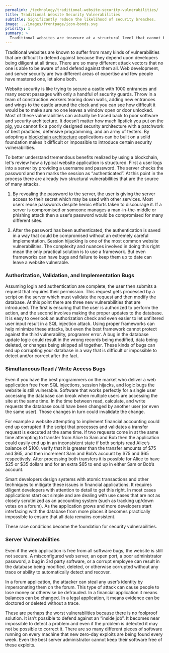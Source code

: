 ```yaml
---
permalink: /technology/traditional-website-security-vulnerabilities/
title: Traditional Website Security Vulnerabilities
subtitle: Significantly reduce the likelihood of security breaches.
image: ../images/frontpage/icon-bonds.svg
priority: 1
summary: >
  Traditional websites are insecure at a structural level that cannot be fixed without fundamental architectural changes.
---
```


Traditional websites are known to suffer from many kinds of vulnerabilities that are difficult to defend against because they depend upon developers being diligent at all times. There are so many different attack vectors that no one is able to be aware of and defend against them all. Web development, and server security are two different areas of expertise and few people have mastered one, let alone both. 

Website security is like trying to secure a castle with 1000 entrances and many secret passages with only a handful of security guards. Throw in a team of construction workers tearing down walls, adding new entrances and wings to the castle around the clock and you can see how difficult it would be to make sure no one leaves a window open or door unlocked. 
Most of these vulnerabilities can actually be traced back to poor software and security architecture. It doesn’t matter how much lipstick you put on the pig, you cannot fix a poorly designed security architecture with a patchwork of best practices, defensive programming, and an army of testers. By adopting a [blockchain architecture](/technology/secure-by-design/) applications can be built on a solid foundation makes it difficult or impossible to introduce certain security vulnerabilities. 

To better understand tremendous benefits realized by using a blockchain, let's review how a typical website application is structured. First a user logs into a server by providing a username and password. The server checks the password and then marks the session as “authenticated”. At this point in the process there are already two structural vulnerabilities that are the source of many attacks.  

1. By revealing the password to the server, the user is giving the server access to their secret which may be used with other services. Most users reuse passwords despite heroic efforts taken to discourage it. If a server is compromised or someone manages a man-in-the-middle or phishing attack then a user’s password would be compromised for many different sites.

2. After the password has been authenticated, the authentication is saved in a way that could be compromised without an extremely careful implementation.  Session hijacking is one of the most common website vulnerabilities. The complexity and nuances involved in doing this right mean the only practical solution is to use a framework. But even frameworks can have bugs and failure to keep them up to date can leave a website vulnerable.
### Authorization, Validation, and Implementation Bugs
Assuming login and authentication are complete, the user then submits a request that requires their permission. This request gets processed by a script on the server which must validate the request and then modify the database.  At this point there are three new vulnerabilities that are introduced. The first is ensuring that the user is authorized to perform the action, and the second involves making the proper updates to the database. It is easy to overlook an authorization check and even easier to let unfiltered user input result in a SQL injection attack. Using proper frameworks can help minimize these attacks, but even the best framework cannot protect against the third vulnerability, programer error. A bug in the database update logic could result in the wrong records being modified, data being deleted, or changes being skipped all together. These kinds of bugs can end up corrupting your database in a way that is difficult or impossible to detect and/or correct after the fact.

### Simultaneous Read / Write Access Bugs

Even if you have the best programmers on the market who deliver a web application free from SQL injections, session hijacks, and logic bugs the website is still vulnerable. Software that works perfectly for a single user accessing the database can break when multiple users are accessing the site at the same time. In the time between read, calculate, and write requests the database could have been changed by another user (or even the same user). Those changes in turn could invalidate the change. 

For example a website attempting to implement financial accounting could end up corrupted if the script that processes and validates a transfer request is executed at the same time.  If two requests come in at the same time attempting to transfer from Alice to Sam and Bob then the application could easily end up in an inconsistent state if both scripts read Alice’s balance of $100, verify that it is greater than the transfer amounts of $75 and $65, and then increment Sam and Bob’s account by $75 and $65 respectively.  After processing both transfers it is possible for Alice to have $25 or $35 dollars and for an extra $65 to end up in either Sam or Bob’s account. 

Smart developers design systems with atomic transactions and other techniques to mitigate these issues in financial applications. It requires diligent developers with attention to detail to get this right. In most cases applications start out simple and are dealing with use cases that are not as closely scrutinized as an accounting system (such as tracking up/down votes on a forum). As the application grows and more developers start interfacing with the database from more places it becomes practically impossible to ensure that all data remains consistent. 

These race conditions become the foundation for security vulnerabilities. 

### Server Vulnerabilities 

Even if the web application is free from all software bugs, the website is still not secure. A misconfigured web server, an open port, a poor administrator password, a bug in 3rd party software, or a corrupt employee can result in the database being modified, deleted, or otherwise corrupted without any trace or ability to automatically detect and recover.

In a forum application, the attacker can steal any user’s identity by impersonating them on the forum. This type of attack can cause people to lose money or otherwise be defrauded. In a financial application it means balances can be changed. In a legal application, it means evidence can be doctored or deleted without a trace. 

These are perhaps the worst vulnerabilities because there is no foolproof solution. It isn’t possible to defend against an “inside job”. It becomes near impossible to detect a problem and even if the problem is detected it may not be possible to correct it. There are so many different pieces of software running on every machine that new zero-day exploits are being found every week. Even the best server administrator cannot keep their software free of these exploits.

